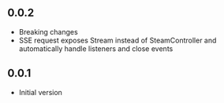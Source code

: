 ## 0.0.2
- Breaking changes
- SSE request exposes Stream instead of SteamController and automatically handle listeners and close events

## 0.0.1

- Initial version
